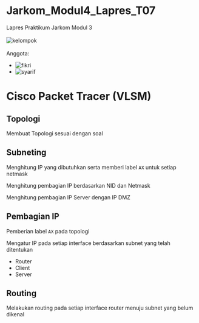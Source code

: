 # Jarkom_Modul4_Lapres_T07

Lapres Praktikum Jarkom Modul 3<br />
<br />
![kelompok](https://img.shields.io/badge/Kelompok-T07-00a69a)<br />
<br />
Anggota:<br />
- ![fikri](https://img.shields.io/badge/Fikri%20Haykal-05311840000006-blueviolet)<br />
- ![syarif](https://img.shields.io/badge/Fancista%20Syarif%20H.-05311840000027-blueviolet)<br />

# Cisco Packet Tracer (VLSM)

## Topologi
  Membuat Topologi sesuai dengan soal
  
## Subneting
  Menghitung IP yang dibutuhkan serta memberi label `AX` untuk setiap netmask
  
  Menghitung pembagian IP berdasarkan NID dan Netmask
  
  Menghitung pembagian IP Server dengan IP DMZ
  
## Pembagian IP
  Pemberian label `AX` pada topologi
  
  Mengatur IP pada setiap interface berdasarkan subnet yang telah ditentukan
  - Router
  - Client
  - Server
  
## Routing
  Melakukan routing pada setiap interface router menuju subnet yang belum dikenal
